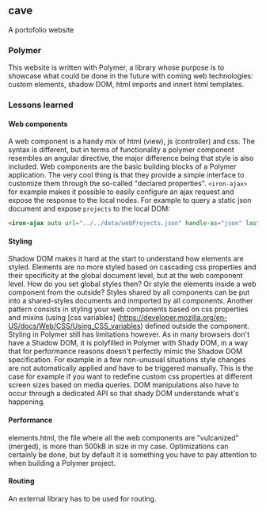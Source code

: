 ## cave
A portofolio website

### Polymer
This website is written with Polymer, a library whose purpose is to showcase what could be done in the future with coming web technologies: custom elements, shadow DOM, html imports and innert html templates.

### Lessons learned
#### Web components
A web component is a handy mix of html (view), js (controller) and css. The syntax is different, but in terms of functionality a polymer component resembles an angular directive, the major difference being that style is also included. Web components are the basic building blocks of a Polymer application. The very cool thing is that they provide a simple interface to customize them through the so-called "declared properties". `<iron-ajax>` for example makes it possible to easily configure an ajax request and expose the response to the local nodes. For example to query a static json document and expose `projects` to the local DOM:
```html
<iron-ajax auto url="../../data/webProjects.json" handle-as="json" last-response="{{projects}}"></iron-ajax>
```
#### Styling
Shadow DOM makes it hard at the start to understand how elements are styled. Elements are no more styled based on cascading css properties and their specificity at the global document level, but at the web component level. How do you set global styles then? Or style the elements inside a web component from the outside? Styles shared by all components can be put into a shared-styles documents and inmported by all components. Another pattern consists in styling your web components based on css properties and mixins (using [css variables] (https://developer.mozilla.org/en-US/docs/Web/CSS/Using_CSS_variables) defined outside the component.
Styling in Polymer still has limitations however. As in many browsers don't have a Shadow DOM, it is polyfilled in Polymer with Shady DOM, in a way that for performance reasons doesn't perfectly mimic the Shadow DOM specification. For example in a few non-unusual situations style changes are not automatically applied and have to be triggered manually. This is the case for example if you want to redefine custom css properties at different screen sizes based on media queries. DOM manipulations also have to occur through a dedicated API so that shady DOM understands what's happening.

#### Performance
elements.html, the file where all the web components are "vulcanized" (merged), is more than 500kB in size in my case. Optimizations can certainly be done, but by default it is something you have to pay attention to when building a Polymer project.

#### Routing
An external library has to be used for routing.
